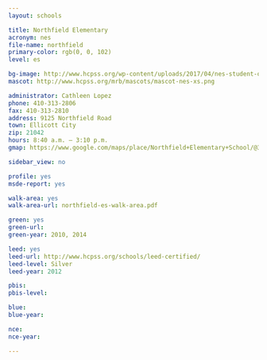 ```yaml
---
layout: schools

title: Northfield Elementary
acronym: nes
file-name: northfield
primary-color: rgb(0, 0, 102)
level: es

bg-image: http://www.hcpss.org/wp-content/uploads/2017/04/nes-student-orchestra-rehearsal.jpg
mascot: http://www.hcpss.org/mrb/mascots/mascot-nes-xs.png

administrator: Cathleen Lopez
phone: 410-313-2806
fax: 410-313-2810
address: 9125 Northfield Road
town: Ellicott City
zip: 21042
hours: 8:40 a.m. – 3:10 p.m.
gmap: https://www.google.com/maps/place/Northfield+Elementary+School/@39.2560906,-76.832242,17z/data=!3m1!4b1!4m2!3m1!1s0x89c820212b1df835:0xb44d634e14cac34d?hl=en

sidebar_view: no

profile: yes
msde-report: yes 

walk-area: yes
walk-area-url: northfield-es-walk-area.pdf

green: yes
green-url:
green-year: 2010, 2014

leed: yes
leed-url: http://www.hcpss.org/schools/leed-certified/
leed-level: Silver
leed-year: 2012

pbis: 
pbis-level: 

blue: 
blue-year:

nce:
nce-year:

---
```

